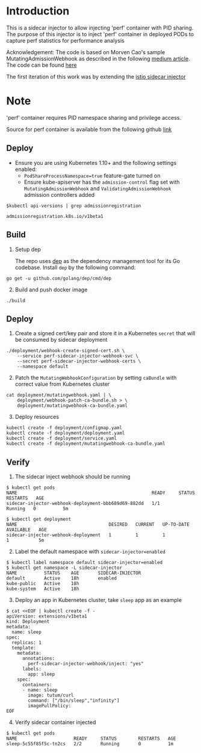# Introduction
This is a sidecar injector to allow injecting 'perf' container with PID sharing.<br>
The purpose of this injector is to inject 'perf' container in deployed PODs to capture perf statistics for
performance analysis

Acknowledgement: The code is based on Morven Cao's sample MutatingAdmissionWebhook as described in the following [medium article](https://medium.com/ibm-cloud/diving-into-kubernetes-mutatingadmissionwebhook-6ef3c5695f74). The code can be found [here](https://github.com/morvencao/kube-mutating-webhook-tutorial)

The first iteration of this work was by extending the [istio sidecar injector](https://github.com/bpradipt/istio)

# Note
'perf' container requires PID namespace sharing and privilege access.

Source for perf container is available from the following github [link](https://github.com/bpradipt/perf-container)

## Deploy
- Ensure you are using Kubernetes 1.10+ and the following settings enabled:
  - `PodShareProcessNamespace=true` feature-gate turned on
  - Ensure kube-apiserver has the `admission-control` flag set with `MutatingAdmissionWebhook` and `ValidatingAdmissionWebhook` admission controllers added
```
$kubectl api-versions | grep admissionregistration

admissionregistration.k8s.io/v1beta1
```

## Build

1. Setup dep

   The repo uses [dep](https://github.com/golang/dep) as the dependency management tool for its Go codebase. Install `dep` by the following command:
```
go get -u github.com/golang/dep/cmd/dep
```

2. Build and push docker image
   
```
./build
```

## Deploy

1. Create a signed cert/key pair and store it in a Kubernetes `secret` that will be consumed by sidecar deployment

```
./deployment/webhook-create-signed-cert.sh \
    --service perf-sidecar-injector-webhook-svc \
    --secret perf-sidecar-injector-webhook-certs \
    --namespace default
```

2. Patch the `MutatingWebhookConfiguration` by setting `caBundle` with correct value from Kubernetes cluster
```
cat deployment/mutatingwebhook.yaml | \
    deployment/webhook-patch-ca-bundle.sh > \
    deployment/mutatingwebhook-ca-bundle.yaml
```

3. Deploy resources
```
kubectl create -f deployment/configmap.yaml
kubectl create -f deployment/deployment.yaml
kubectl create -f deployment/service.yaml
kubectl create -f deployment/mutatingwebhook-ca-bundle.yaml
```

## Verify

1. The sidecar inject webhook should be running
```
$ kubectl get pods
NAME                                                  READY     STATUS    RESTARTS   AGE
sidecar-injector-webhook-deployment-bbb689d69-882dd   1/1       Running   0          5m

$ kubectl get deployment
NAME                                  DESIRED   CURRENT   UP-TO-DATE   AVAILABLE   AGE
sidecar-injector-webhook-deployment   1         1         1            1           5m
```

2. Label the default namespace with `sidecar-injector=enabled`
```
$ kubectl label namespace default sidecar-injector=enabled
$ kubectl get namespace -L sidecar-injector
NAME          STATUS    AGE       SIDECAR-INJECTOR
default       Active    18h       enabled
kube-public   Active    18h
kube-system   Active    18h
```

3. Deploy an app in Kubernetes cluster, take `sleep` app as an example
```
$ cat <<EOF | kubectl create -f -
apiVersion: extensions/v1beta1
kind: Deployment
metadata:
  name: sleep
spec:
  replicas: 1
  template:
    metadata:
      annotations:
        perf-sidecar-injector-webhook/inject: "yes"
      labels:
        app: sleep
    spec:
      containers:
      - name: sleep
        image: tutum/curl
        command: ["/bin/sleep","infinity"]
        imagePullPolicy: 
EOF
```

4. Verify sidecar container injected
```
$ kubectl get pods
NAME                     READY     STATUS        RESTARTS   AGE
sleep-5c55f85f5c-tn2cs   2/2       Running       0          1m
```
